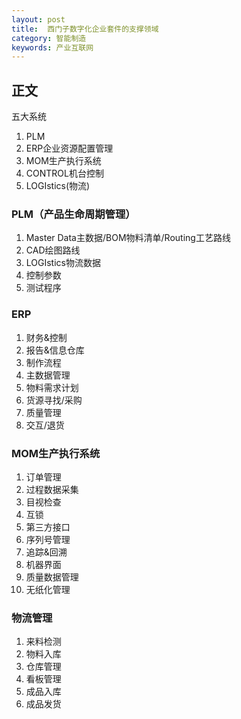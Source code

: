 ```yaml
---
layout: post
title:  西门子数字化企业套件的支撑领域
category: 智能制造
keywords: 产业互联网
---
```


## 正文
五大系统
1. PLM
2. ERP企业资源配置管理
3. MOM生产执行系统
4. CONTROL机台控制
5. LOGIstics(物流)

### PLM（产品生命周期管理）
1. Master Data主数据/BOM物料清单/Routing工艺路线
2. CAD绘图路线
3. LOGIstics物流数据
4. 控制参数
5. 测试程序

### ERP
1. 财务&控制
2. 报告&信息仓库
3. 制作流程
4. 主数据管理
5. 物料需求计划
6. 货源寻找/采购
7. 质量管理
8. 交互/退货


### MOM生产执行系统
1. 订单管理
2. 过程数据采集
3. 目视检查
4. 互锁
5. 第三方接口
6. 序列号管理
7. 追踪&回溯
8. 机器界面
9. 质量数据管理
10. 无纸化管理

### 物流管理
1. 来料检测
2. 物料入库
3. 仓库管理
4. 看板管理
5. 成品入库
6. 成品发货



	